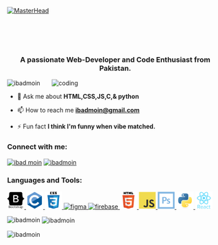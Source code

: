
[![MasterHead](https://repository-images.githubusercontent.com/588181932/e36ec678-7984-4cdd-8e4c-a3932772ff8e)](https://ibadmoin.io)
<h1 align="center"><img src="https://banner-neon.netlify.app/standard.gif" alt=""></h1>
<h3 align="center">A passionate Web-Developer and Code Enthusiast from Pakistan.</h3>
<img align="right" width="400" src="https://camo.githubusercontent.com/c1dcb74cc1c1835b1d716f5051499a2814c683c806b15f04b0eba492863703e9/68747470733a2f2f63646e2e6472696262626c652e636f6d2f75736572732f3733303730332f73637265656e73686f74732f363538313234332f6176656e746f2e676966" alt="coding">
<p align="left"> <img src="https://komarev.com/ghpvc/?username=ibadmoin&label=Profile%20views&color=0e75b6&style=flat" alt="ibadmoin" /> </p>

- 💬 Ask me about **HTML,CSS,JS,C,& python**

- 📫 How to reach me **ibadmoin@gmail.com**

- ⚡ Fun fact **I think I'm funny when vibe matched.**

<h3 align="left">Connect with me:</h3>
<p align="left">
<a href="https://linkedin.com/in/ibad moin" target="blank"><img align="center" src="https://raw.githubusercontent.com/rahuldkjain/github-profile-readme-generator/master/src/images/icons/Social/linked-in-alt.svg" alt="ibad moin" height="30" width="40" /></a>
<a href="https://www.hackerrank.com/ibadmoin" target="blank"><img align="center" src="https://raw.githubusercontent.com/rahuldkjain/github-profile-readme-generator/master/src/images/icons/Social/hackerrank.svg" alt="ibadmoin" height="30" width="40" /></a>
</p>

<h3 align="left">Languages and Tools:</h3>
<p align="left"> <a href="https://getbootstrap.com" target="_blank" rel="noreferrer"> <img src="https://raw.githubusercontent.com/devicons/devicon/master/icons/bootstrap/bootstrap-plain-wordmark.svg" alt="bootstrap" width="40" height="40"/> </a> <a href="https://www.cprogramming.com/" target="_blank" rel="noreferrer"> <img src="https://raw.githubusercontent.com/devicons/devicon/master/icons/c/c-original.svg" alt="c" width="40" height="40"/> </a> <a href="https://www.w3schools.com/css/" target="_blank" rel="noreferrer"> <img src="https://raw.githubusercontent.com/devicons/devicon/master/icons/css3/css3-original-wordmark.svg" alt="css3" width="40" height="40"/> </a> <a href="https://www.figma.com/" target="_blank" rel="noreferrer"> <img src="https://www.vectorlogo.zone/logos/figma/figma-icon.svg" alt="figma" width="40" height="40"/> </a> <a href="https://firebase.google.com/" target="_blank" rel="noreferrer"> <img src="https://www.vectorlogo.zone/logos/firebase/firebase-icon.svg" alt="firebase" width="40" height="40"/> </a> <a href="https://www.w3.org/html/" target="_blank" rel="noreferrer"> <img src="https://raw.githubusercontent.com/devicons/devicon/master/icons/html5/html5-original-wordmark.svg" alt="html5" width="40" height="40"/> </a> <a href="https://developer.mozilla.org/en-US/docs/Web/JavaScript" target="_blank" rel="noreferrer"> <img src="https://raw.githubusercontent.com/devicons/devicon/master/icons/javascript/javascript-original.svg" alt="javascript" width="40" height="40"/> </a> <a href="https://www.photoshop.com/en" target="_blank" rel="noreferrer"> <img src="https://raw.githubusercontent.com/devicons/devicon/master/icons/photoshop/photoshop-line.svg" alt="photoshop" width="40" height="40"/> </a> <a href="https://www.python.org" target="_blank" rel="noreferrer"> <img src="https://raw.githubusercontent.com/devicons/devicon/master/icons/python/python-original.svg" alt="python" width="40" height="40"/> </a> <a href="https://reactjs.org/" target="_blank" rel="noreferrer"> <img src="https://raw.githubusercontent.com/devicons/devicon/master/icons/react/react-original-wordmark.svg" alt="react" width="40" height="40"/> </a> </p>

<p><img align="left" src="https://github-readme-stats.vercel.app/api/top-langs?username=ibadmoin&show_icons=true&locale=en&layout=compact" alt="ibadmoin" /></p>

<p>&nbsp;<img align="center" src="https://github-readme-stats.vercel.app/api?username=ibadmoin&show_icons=true&locale=en" alt="ibadmoin" /></p>

<p><img align="center" src="https://github-readme-streak-stats.herokuapp.com/?user=ibadmoin&" alt="ibadmoin" /></p>
